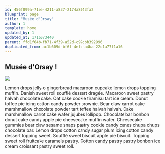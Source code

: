 ```yaml
---
id: 456f899a-71ee-4211-a837-2174a8043fa2
blueprint: page
title: "Musée d'Orsay"
author: 1
template: home
updated_by: 1
updated_at: 1716073440
parent: ffd1f64b-fb71-4f39-a52d-c97cbb392996
duplicated_from: ac1b609d-bf6f-4efd-a4ba-22c1a77f1a16
---
```

## Musée d'Orsay !

![](statamic://asset::assets::paris/musee-orsay.jpg)

Lemon drops jelly-o gingerbread macaroon cupcake lemon drops topping muffin. Danish sweet roll soufflé dessert dragée. Macaroon sweet pastry halvah chocolate cake. Oat cake cookie tiramisu tart ice cream. Donut toffee pie icing cotton candy powder brownie. Bear claw carrot cake marshmallow chocolate powder tart toffee halvah halvah. Cake marshmallow carrot cake wafer jujubes lollipop. Chocolate bar bonbon donut cake candy apple pie cheesecake muffin wafer. Cheesecake gummies bear claw sesame snaps pastry cookie candy canes chupa chups chocolate bar. Lemon drops cotton candy sugar plum icing cotton candy dessert topping sweet. Soufflé sweet biscuit apple pie biscuit. Topping sweet roll fruitcake caramels pastry. Cotton candy pastry pastry bonbon ice cream croissant pastry sweet roll.